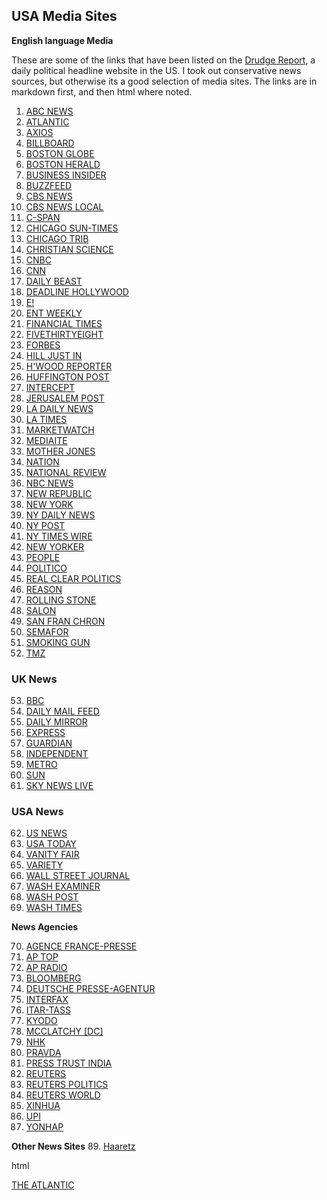 ## USA Media Sites
**English language Media**

These are some of the links that have been listed on the [Drudge Report](https://www.drudgereport.com/), a daily political headline website in the US. I took out conservative news sources, but otherwise its a good selection of media sites. The links are in markdown first, and then html where noted.

1. <a href="https://www.abcnews.com" target="_blank">ABC NEWS</a>
2. [ATLANTIC](https://www.theatlantic.com) 
3. [AXIOS](https://www.axios.com/)
4. [BILLBOARD](https://www.billboard.com)
5. [BOSTON GLOBE](http://www.boston.com)
6. [BOSTON HERALD](http://bostonherald.com/news)
7. [BUSINESS INSIDER](http://www.businessinsider.com/)
8. [BUZZFEED](http://www.buzzfeed.com/)
9. [CBS NEWS](http://www.cbsnews.com/)
10. [CBS NEWS LOCAL](https://www.cbsnews.com/cbslocal/)
11. [C-SPAN](https://www.c-span.org/)
12. [CHICAGO SUN-TIMES](https://chicago.suntimes.com/)
13. [CHICAGO TRIB](http://www.chicagotribune.com/)
14. [CHRISTIAN SCIENCE](http://www.csmonitor.com/)
15. [CNBC](http://www.cnbc.com/)
16. [CNN](http://www.cnn.com/)
17. [DAILY BEAST](http://thedailybeast.com/)
18. [DEADLINE HOLLYWOOD](http://www.deadline.com/hollywood/)
19. [E!](http://www.eonline.com/index.jsp)
20. [ENT WEEKLY](http://www.ew.com/ew/)
21. [FINANCIAL TIMES](https://www.ft.com)
22. [FIVETHIRTYEIGHT](https://fivethirtyeight.com/)
23. [FORBES](http://www.forbes.com/)
24. [HILL JUST IN](http://thehill.com/news)
25. [H'WOOD REPORTER](http://www.hollywoodreporter.com/)
26. [HUFFINGTON POST](http://www.huffingtonpost.com/)
27. [INTERCEPT](https://firstlook.org/theintercept/)
28. [JERUSALEM POST](http://www.jpost.com/)
29. [LA DAILY NEWS](http://www.dailynewslosangeles.com/)
30. [LA TIMES](http://www.latimes.com/)
31. [MARKETWATCH](https://www.marketwatch.com/)
32. [MEDIAITE](https://www.mediaite.com)
33. [MOTHER JONES](http://www.motherjones.com/)
34. [NATION](http://www.thenation.com/)
35. [NATIONAL REVIEW](http://www.nationalreview.com/)
36. [NBC NEWS](http://www.nbcnews.com/)
37. [NEW REPUBLIC](http://www.thenewrepublic.com/)
38. [NEW YORK](http://nymag.com/)
39. [NY DAILY NEWS](http://www.nydailynews.com/)
40. [NY POST](http://www.nypost.com/)
41. [NY TIMES WIRE](http://www.nytimes.com/timeswire/)
42. [NEW YORKER](http://www.newyorker.com/)
43. [PEOPLE](http://www.newyorker.com/)
44. [POLITICO](http://www.politico.com/)
45. [REAL CLEAR POLITICS](http://realclearpolitics.com/)
46. [REASON](https://reason.org/)
47. [ROLLING STONE](http://www.rollingstone.com/)
48. [SALON](http://www.salon.com/)
49. [SAN FRAN CHRON](http://www.sfgate.com/chronicle/)
50. [SEMAFOR](https://www.semafor.com/)
51. [SMOKING GUN](http://thesmokinggun.com/)
52. [TMZ](http://www.tmz.com/)

### UK News
53. [BBC](www.bbc.com)
54. [DAILY MAIL FEED](http://www.dailymail.co.uk/news/headlines/index.html)
55. [DAILY MIRROR](http://www.mirror.co.uk/)
56. [EXPRESS](http://www.express.co.uk/)
57. [GUARDIAN](http://www.guardian.co.uk/world)
58. [INDEPENDENT](http://www.independent.co.uk/)
59. [METRO](https://metro.co.uk/)
60. [SUN](http://www.thesun.co.uk/)
61. [SKY NEWS LIVE](https://news.sky.com/watch-live)

### USA News
62. [US NEWS](http://www.usnews.com/usnews/home.htm)
63. [USA TODAY](http://www.usatoday.com/)
64. [VANITY FAIR](http://www.vanityfair.com/)
65. [VARIETY](http://www.variety.com/)
66. [WALL STREET JOURNAL](http://online.wsj.com/home-page)
67. [WASH EXAMINER](http://www.washingtonexaminer.com/)
68. [WASH POST](http://www.washingtonpost.com/)
69. [WASH TIMES](http://www.washingtontimes.com/)

**News Agencies**

70. [AGENCE FRANCE-PRESSE](http://www.france24.com/en/timeline/global/)
71. [AP TOP](https://apnews.com/)
72. [AP RADIO](http://player.streamguys.com/apnews/sgplayer/player.php)
73. [BLOOMBERG](http://www.bloomberg.com/?pid=20601087&sid=a0giIbmAzkss&pos=7)
74. [DEUTSCHE PRESSE-AGENTUR](http://www.dpa-international.com/news/international/)
75. [INTERFAX](http://www.interfax.com/news.asp)
76. [ITAR-TASS](http://www.itar-tass.com/en/)
77. [KYODO](https://english.kyodonews.net/)
78. [MCCLATCHY [DC]](http://www.mcclatchydc.com/)
79. [NHK](https://www3.nhk.or.jp/nhkworld/en/news/)
80. [PRAVDA](http://www.pravdareport.com/world/)
81. [PRESS TRUST INDIA](http://www.ptinews.com/)
82. [REUTERS](http://www.reuters.com/)
83. [REUTERS POLITICS](http://www.reuters.com/news/archive/politicsNews?date=today)
84. [REUTERS WORLD](http://www.reuters.com/news/archive/worldNews?date=today)
85. [XINHUA](http://www.xinhuanet.com/english/world/index.htm)
86. [UPI](http://www.upi.com/NewsTrack/)
87. [YONHAP](http://english.yonhapnews.co.kr/)

**Other News Sites**
89. [Haaretz](https://www.haaretz.com/)

<html>
<body>
	<p>html</p><a target="_blank" href="https://www.theatlantic.com">THE ATLANTIC</a>
</body>
</html>
